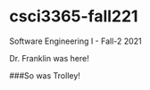# csci3365-fall221
 Software Engineering I - Fall-2 2021

 Dr. Franklin was here!

###So was Trolley!	